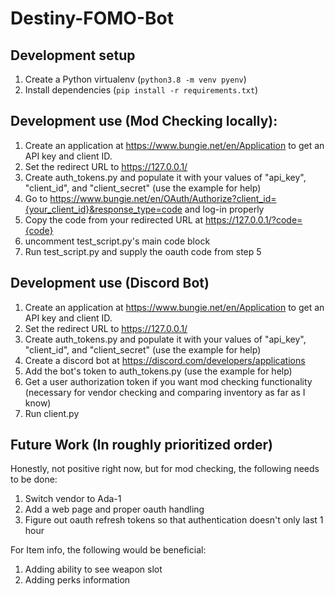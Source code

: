 # Destiny-FOMO-Bot

## Development setup
1. Create a Python virtualenv (`python3.8 -m venv pyenv`)
2. Install dependencies (`pip install -r requirements.txt`)

## Development use (Mod Checking locally):
1. Create an application at https://www.bungie.net/en/Application to get an API key and client ID.
2. Set the redirect URL to https://127.0.0.1/
3. Create auth_tokens.py and populate it with your values of "api_key", "client_id", and "client_secret" (use the example for help)
4. Go to https://www.bungie.net/en/OAuth/Authorize?client_id={your_client_id}&response_type=code and log-in properly
5. Copy the code from your redirected URL at https://127.0.0.1/?code={code}
6. uncomment test_script.py's main code block
7. Run test_script.py and supply the oauth code from step 5

## Development use (Discord Bot)
1. Create an application at https://www.bungie.net/en/Application to get an API key and client ID.
2. Set the redirect URL to https://127.0.0.1/
3. Create auth_tokens.py and populate it with your values of "api_key", "client_id", and "client_secret" (use the example for help)
4. Create a discord bot at https://discord.com/developers/applications
5. Add the bot's token to auth_tokens.py (use the example for help)
6. Get a user authorization token if you want mod checking functionality (necessary for vendor checking and comparing inventory as far as I know)
7. Run client.py

## Future Work (In roughly prioritized order)
Honestly, not positive right now, but for mod checking, the following needs to be done:
1. Switch vendor to Ada-1
2. Add a web page and proper oauth handling
3. Figure out oauth refresh tokens so that authentication doesn't only last 1 hour

For Item info, the following would be beneficial:
1. Adding ability to see weapon slot
2. Adding perks information
